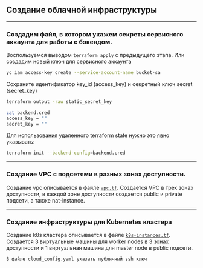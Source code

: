 ## Создание облачной инфраструктуры

---

### Создадим файл, в котором укажем секреты сервисного аккаунта для работы с бэкендом.

Воспользуемся выводом `terraform apply` с предыдущего этапа. Или создадим новый ключ для
сервисного аккаунта

```bash
yc iam access-key create --service-account-name bucket-sa
```

Сохраните идентификатор key_id (access_key) и секретный ключ secret (secret_key)

```bash
terraform output -raw static_secret_key
```

```bash
cat backend.cred 
access_key = ""
secret_key = ""
```

Для использования удаленного terraform state нужно это явно указывать:

```bash
terraform init --backend-config=backend.cred
```

---

### Создание VPC с подсетями в разных зонах доступности.

Создание vpc описывается в файле [`vpc.tf`](./vpc.tf). Создается VPC в трех зонах доступности,
в каждой зоне доступности создается public и private подсети, а также nat-instance.


---
### Создание инфраструктуры для Kubernetes кластера

Создание k8s кластера описывается в файле [`k8s-instances.tf`](./k8s-instances.tf). Создается 3
виртуальные машины для worker nodes в 3 зонах доступности и 1 виртуальная машина для master node
в public подсети.

```
В файле cloud_config.yaml указать публичный ssh ключ
```